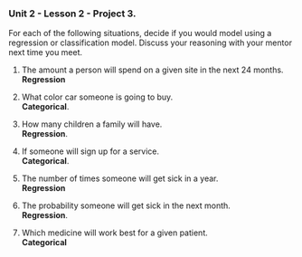 ###  Unit 2 - Lesson 2 - Project 3. 

For each of the following situations, decide if you would model using a regression or classification model. 
Discuss your reasoning with your mentor next time you meet.

1.  The amount a person will spend on a given site in the next 24 months.  
**Regression**  

1.  What color car someone is going to buy.  
**Categorical**. 
1.  How many children a family will have.  
**Regression**. 

1.  If someone will sign up for a service.  
**Categorical**. 

1.  The number of times someone will get sick in a year.  
**Regression**  

1.  The probability someone will get sick in the next month.  
**Regression**. 

1.  Which medicine will work best for a given patient.  
**Categorical**